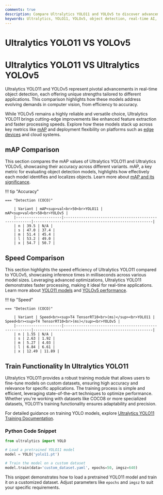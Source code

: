 ```yaml
---
comments: true
description: Compare Ultralytics YOLO11 and YOLOv5 to discover advancements in object detection, real-time AI, and edge AI. Explore how these models redefine computer vision with improved accuracy, speed, and efficiency for diverse applications.  
keywords: Ultralytics, YOLO11, YOLOv5, object detection, real-time AI, edge AI, computer vision, AI models comparison, machine learning, deep learning.
---
```

# Ultralytics YOLO11 VS YOLOv5
# Ultralytics YOLO11 VS Ultralytics YOLOv5

Ultralytics YOLO11 and YOLOv5 represent pivotal advancements in real-time object detection, each offering unique strengths tailored to different applications. This comparison highlights how these models address evolving demands in computer vision, from efficiency to accuracy.  

While YOLOv5 remains a highly reliable and versatile choice, Ultralytics YOLO11 brings cutting-edge improvements like enhanced feature extraction and faster processing speeds. Explore how these models stack up across key metrics like [mAP](https://www.ultralytics.com/glossary/mean-average-precision-map) and deployment flexibility on platforms such as [edge devices](https://docs.ultralytics.com/guides/model-deployment-options/) and cloud systems.


## mAP Comparison

This section compares the mAP values of Ultralytics YOLO11 and Ultralytics YOLOv5, showcasing their accuracy across different variants. mAP, a key metric for evaluating object detection models, highlights how effectively each model identifies and localizes objects. Learn more about [mAP and its significance](https://www.ultralytics.com/glossary/mean-average-precision-map).


!!! tip "Accuracy"

	=== "Detection (COCO)"

		| Variant | mAP<sup>val<br>50<br>YOLO11 | mAP<sup>val<br>50<br>YOLOv5 |
		|---------------------|-------------------------------------------------------|-------------------------------------------------------|
		| n | 39.5 | N/A |
		| s | 47.0 | 37.4 |
		| m | 51.4 | 45.4 |
		| l | 53.2 | 49.0 |
		| x | 54.7 | 50.7 |
		

## Speed Comparison

This section highlights the speed efficiency of Ultralytics YOLO11 compared to YOLOv5, showcasing inference times in milliseconds across various model sizes. Leveraging advanced optimizations, Ultralytics YOLO11 demonstrates faster processing, making it ideal for real-time applications. Learn more about [YOLO11 models](https://docs.ultralytics.com/models/yolo11/) and [YOLOv5 performance](https://docs.ultralytics.com/models/yolov5/).


!!! tip "Speed"

	=== "Detection (COCO)"

		| Variant | Speed<br><sup>T4 TensorRT10<br>(ms)</sup><br>YOLO11 | Speed<br><sup>T4 TensorRT10<br>(ms)</sup><br>YOLOv5 |
		|---------------------|-------------------------------------------------------|-------------------------------------------------------|
		| n | 1.55 | N/A |
		| s | 2.63 | 1.92 |
		| m | 5.27 | 4.03 |
		| l | 6.84 | 6.61 |
		| x | 12.49 | 11.89 |

## Train Functionality In Ultralytics YOLO11

Ultralytics YOLO11 provides a robust training module that allows users to fine-tune models on custom datasets, ensuring high accuracy and relevance for specific applications. The training process is simple and efficient, leveraging state-of-the-art techniques to optimize performance. Whether you're working with datasets like COCO8 or more specialized datasets, YOLO11's training functionality ensures adaptability and precision.

For detailed guidance on training YOLO models, explore [Ultralytics YOLO11 Training Documentation](https://docs.ultralytics.com/modes/train/).

### Python Code Snippet

```python
from ultralytics import YOLO

# Load a pretrained YOLO11 model
model = YOLO('yolo11.pt')

# Train the model on a custom dataset
model.train(data='custom_dataset.yaml', epochs=50, imgsz=640)
```

This snippet demonstrates how to load a pretrained YOLO11 model and train it on a customized dataset. Adjust parameters like `epochs` and `imgsz` to suit your specific requirements.

